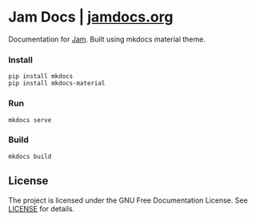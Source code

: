 # Jam Docs | [jamdocs.org](https://jamdocs.org/)

Documentation for [Jam](https://jamapp.org/). Built using mkdocs material theme.

### Install
```
pip install mkdocs
pip install mkdocs-material
```

### Run
```
mkdocs serve
```

### Build
```
mkdocs build
```

## License

The project is licensed under the GNU Free Documentation License. See [LICENSE](LICENSE) for details.
